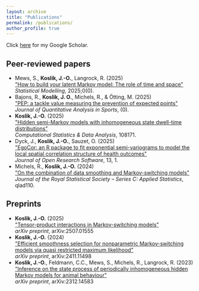 ```yaml
---
layout: archive
title: "Publications"
permalink: /publications/
author_profile: true
---
```

Click <a href="https://scholar.google.com/citations?user=NTVhgzUAAAAJ&hl=de" target="_blank">here</a> for my Google Scholar.

## Peer-reviewed papers

- Mews, S., **Koslik, J.-O.**, Langrock, R. (2025)<br>
["How to build your latent Markov model: The role of time and space"](https://journals.sagepub.com/eprint/UETXXCFDY4HKBWZRNHI3/full)<br>
*Statistical Modelling*, 2025;0(0).
- Bajons, R., **Koslik, J. O.**, Michels, R., & Ötting, M. (2025)<br>
["PEP: a tackle value measuring the prevention of expected points"](https://www.degruyterbrill.com/document/doi/10.1515/jqas-2024-0099/html)<br>
*Journal of Quantitative Analysis in Sports*, (0).
- **Koslik, J.-O.** (2025)<br>
["Hidden semi-Markov models with inhomogeneous state dwell-time distributions"](https://www.sciencedirect.com/science/article/pii/S0167947325000477)<br>
*Computational Statistics & Data Analysis*, 108171.
- Dyck, J., **Koslik, J.-O.**, Sauzet, O. (2025)<br>
["EgoCor: an R package to fit exponential semi-variograms to model the local spatial correlation structure of health outcomes"](https://openresearchsoftware.metajnl.com/articles/10.5334/jors.517)<br>
*Journal of Open Research Software*, 13, 1.
- Michels, R., **Koslik, J.-O.** (2024)<br>
["On the combination of data smoothing and Markov-switching models"](https://academic.oup.com/jrsssc/advance-article-abstract/doi/10.1093/jrsssc/qlad110/7609864?login=false)<br>
*Journal of the Royal Statistical Society – Series C: Applied Statistics*, qlad110.

## Preprints
- **Koslik, J.-O.** (2025)<br>
["Tensor-product interactions in Markov-switching models"](https://arxiv.org/abs/2507.01555)<br>
*arXiv preprint*, arXiv:2507.01555
- **Koslik, J.-O.** (2024)<br>
["Efficient smoothness selection for nonparametric Markov-switching models via quasi restricted maximum likelihood"](https://arxiv.org/abs/2411.11498)<br>
*arXiv preprint*, arXiv:2411.11498
- **Koslik, J.-O.**, Feldmann, C.C., Mews, S., Michels, R., Langrock, R. (2023)<br>
["Inference on the state process of periodically inhomogeneous hidden Markov models for animal behaviour"](https://arxiv.org/abs/2312.14583)<br>
*arXiv preprint*, arXiv:2312.14583


